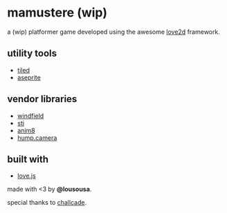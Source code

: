 # mamustere (wip)

a (wip) platformer game developed using the awesome [love2d](https://love2d.org/) framework.

## utility tools

- [tiled](https://www.mapeditor.org/)
- [aseprite](https://www.aseprite.org/)

## vendor libraries

- [windfield](https://github.com/a327ex/windfield)
- [sti](https://github.com/karai17/Simple-Tiled-Implementation)
- [anim8](https://github.com/kikito/anim8)
- [hump.camera](https://github.com/vrld/hump)

## built with

- [love.js](https://github.com/Davidobot/love.js)

made with <3 by <b>@lousousa</b>.

special thanks to [challcade](https://www.youtube.com/c/Challacade).